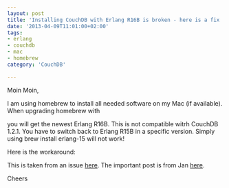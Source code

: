 ```yaml
---
layout: post
title: 'Installing CouchDB with Erlang R16B is broken - here is a fix '
date: '2013-04-09T11:01:00+02:00'
tags:
- erlang
- couchdb
- mac
- homebrew
category: 'CouchDB'

---
```

<p>Moin Moin,</p>

<p>I am using homebrew to install all needed software on my Mac (if available). When upgrading homebrew with</p>

<script src="https://gist.github.com/andywenk/5344191.js" type="text/javascript"></script><p>you will get the newest Erlang R16B. This is not compatible witrh CouchDB 1.2.1. You have to switch back to Erlang R15B in a specific version. Simply using brew install erlang-15 will not work!</p>

<p>Here is the workaround:</p>

<script src="https://gist.github.com/andywenk/5344201.js" type="text/javascript"></script><p>This is taken from an issue <a href="https://github.com/mxcl/homebrew/issues/18256" target="_blank">here</a>. The important post is from Jan <a href="https://github.com/mxcl/homebrew/issues/18256#issuecomment-15027174" target="_blank">here</a>.</p>

<p>Cheers</p>

